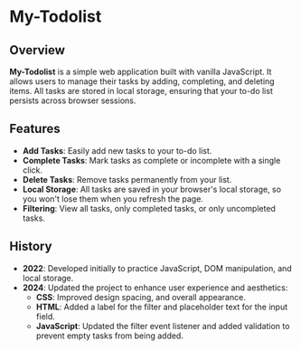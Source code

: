 # My-Todolist

## Overview

**My-Todolist** is a simple web application built with vanilla JavaScript. It allows users to manage their tasks by adding, completing, and deleting items. All tasks are stored in local storage, ensuring that your to-do list persists across browser sessions.

## Features

- **Add Tasks**: Easily add new tasks to your to-do list.
- **Complete Tasks**: Mark tasks as complete or incomplete with a single click.
- **Delete Tasks**: Remove tasks permanently from your list.
- **Local Storage**: All tasks are saved in your browser's local storage, so you won't lose them when you refresh the page.
- **Filtering**: View all tasks, only completed tasks, or only uncompleted tasks.

## History

- **2022**: Developed initially to practice JavaScript, DOM manipulation, and local storage.
- **2024**: Updated the project to enhance user experience and aesthetics:
  - **CSS**: Improved design spacing, and overall appearance.
  - **HTML**: Added a label for the filter and placeholder text for the input field.
  - **JavaScript**: Updated the filter event listener and added validation to prevent empty tasks from being added.

